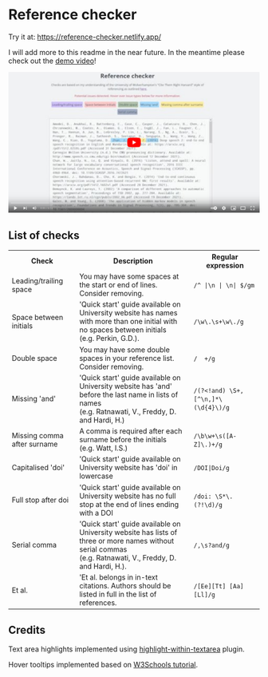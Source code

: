 # Reference checker

Try it at: https://reference-checker.netlify.app/

I will add more to this readme in the near future. In the meantime please check out the [demo video](https://youtu.be/UFPMFIrCqaw)!

<a href="https://youtu.be/UFPMFIrCqaw"><img src="site/img/youtube-screenshot.png"></img></a>

## List of checks

<table><tr><th>Check</th><th>Description</th><th>Regular expression</th></tr><tr><td>Leading/trailing space</td><td>You may have some spaces at the start or end of lines.<br>Consider removing.</td><td><code>/^ |\n | \n| $/gm</code></td></tr><tr><td>Space between initials</td><td>'Quick start' guide available on University website has names with more than one initial with no spaces between initials<br>(e.g. Perkin, G.D.).</td><td><code>/\w\.\s+\w\./g</code></td></tr><tr><td>Double space</td><td>You may have some double spaces in your reference list.<br>Consider removing.</td><td><code>/  +/g</code></td></tr><tr><td>Missing 'and'</td><td>'Quick start' guide available on University website has 'and' before the last name in lists of names<br>(e.g. Ratnawati, V., Freddy, D. and Hardi, H.)</td><td><code>/(?&lt;!and) \S+,[^\n,]*\(\d{4}\)/g</code></td></tr><tr><td>Missing comma after surname</td><td>A comma is required after each surname before the initials<br>(e.g. Watt, I.S.)</td><td><code>/\b\w+\s([A-Z]\.)+/g</code></td></tr><tr><td>Capitalised 'doi'</td><td>'Quick start' guide available on University website has 'doi' in lowercase</td><td><code>/DOI|Doi/g</code></td></tr><tr><td>Full stop after doi</td><td>'Quick start' guide available on University website has no full stop at the end of lines ending with a DOI</td><td><code>/doi: \S*\.(?!\d)/g</code></td></tr><tr><td>Serial comma</td><td>'Quick start' guide available on University website has lists of three or more names without serial commas<br>(e.g. Ratnawati, V., Freddy, D. and Hardi, H.).</td><td><code>/,\s?and/g</code></td></tr><tr><td>Et al.</td><td>'Et al. belongs in in-text citations. Authors should be listed in full in the list of references.</td><td><code>/[Ee][Tt] [Aa][Ll]/g</code></td></tr></table>

## Credits

Text area highlights implemented using [highlight-within-textarea](https://github.com/lonekorean/highlight-within-textarea) plugin.

Hover tooltips implemented based on [W3Schools tutorial](https://www.w3schools.com/css/css_tooltip.asp).